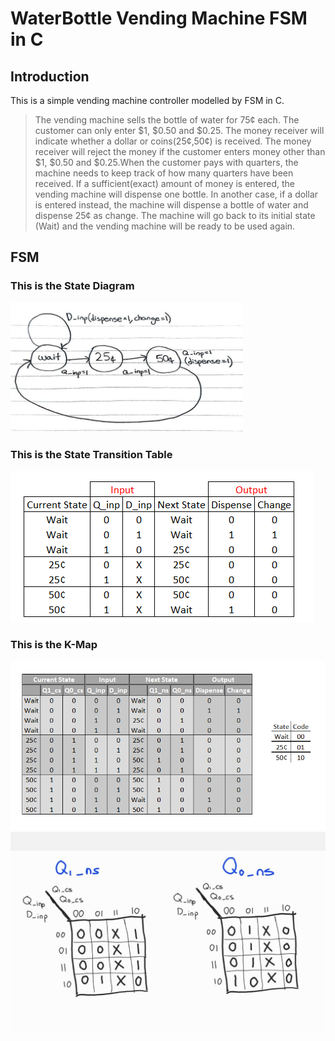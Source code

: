 # WaterBottle Vending Machine FSM in C

## Introduction
This is a simple vending machine controller modelled by FSM in C. 

> The vending machine sells the bottle of water for 75¢ each. The customer can only enter $1, $0.50 and $0.25. The money receiver will indicate whether a dollar or coins(25¢,50¢) is received. The money receiver will reject the money if the customer enters money other than $1, $0.50 and $0.25.When the customer pays with quarters, the machine needs to keep track of how many quarters have been received. If a sufficient(exact) amount of money is entered, the vending machine will dispense one bottle. In another case, if a dollar is entered instead, the machine will dispense a bottle of water and dispense 25¢ as change. The machine will go back to its initial state (Wait) and the vending machine will be ready to be used again.

## FSM

### This is the State Diagram
![image](images/1.png)
### This is the State Transition Table
![image](images/2.png)


### This is the K-Map
![image](images/4.png)
![image](images/3.jpg)


